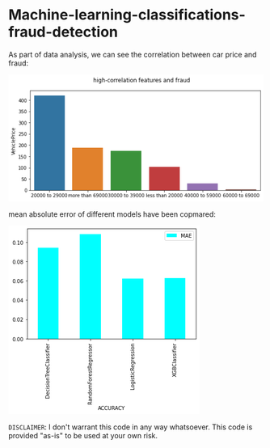 # Machine-learning-classifications-fraud-detection


As part of data analysis, we can see the correlation between car price and fraud:

<img src="price_fraud.png">

mean absolute error of different models have been copmared:

<img src="mae.png">





`DISCLAIMER`:  I don't warrant this code in any way whatsoever. This code is provided "as-is" to be used at your own risk.
